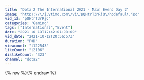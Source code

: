 ```yaml
---
title: "Dota 2 The International 2021 - Main Event Day 2"
image: "https:\/\/i.ytimg.com\/vi\/pQHtrT3rRjQ\/hqdefault.jpg"
vid_id: "pQHtrT3rRjQ"
categories: "Gaming"
tags: ["International","Event"]
date: "2021-10-13T17:42:01+03:00"
vid_date: "2021-10-12T20:56:57Z"
duration: "P0D"
viewcount: "1122543"
likeCount: "12106"
dislikeCount: "323"
channel: "dota2"
---
```

{% raw %}{% endraw %}
